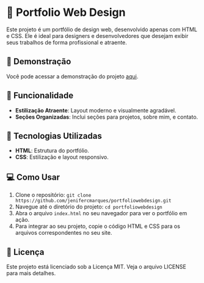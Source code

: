 # 🌟 Portfolio Web Design
Este projeto é um portfólio de design web, desenvolvido apenas com HTML e CSS. Ele é ideal para designers e desenvolvedores que desejam exibir seus trabalhos de forma profissional e atraente.

## 🎥 Demonstração
Você pode acessar a demonstração do projeto [aqui](https://jenifercmarques.github.io/portfoliowebdesign/).

## 🎨 Funcionalidade
- **Estilização Atraente**: Layout moderno e visualmente agradável.
- **Seções Organizadas**: Inclui seções para projetos, sobre mim, e contato.

## 🚀 Tecnologias Utilizadas
- **HTML**: Estrutura do portfólio.
- **CSS**: Estilização e layout responsivo.

## 💻 Como Usar
1. Clone o repositório: `git clone https://github.com/jenifercmarques/portfoliowebdesign.git`
2. Navegue até o diretório do projeto: `cd portfoliowebdesign`
3. Abra o arquivo `index.html` no seu navegador para ver o portfólio em ação.
4. Para integrar ao seu projeto, copie o código HTML e CSS para os arquivos correspondentes no seu site.

## 📝 Licença
Este projeto está licenciado sob a Licença MIT. Veja o arquivo LICENSE para mais detalhes.
